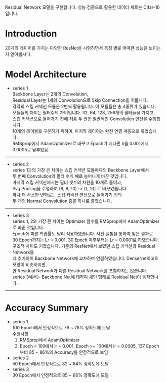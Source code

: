Residual Network 모델을 구현합니다. 성능 검증으로 활용한 데이터 세트는 Cifar-10 입니다.  
  
# Introduction  
20개의 레이어를 가지는 다양한 ResNet을 시험하면서 특징 별로 어떠한 성능을 보이는지 알아봅시다.  
  
  
# Model Architecture  

- series 1  
Backbone Layer는 2개의 Convolution,  
Residual Layer는 1개의 Convolution으로 Skip Connection을 이룹니다.  
각각의 스킵 커넥션 모듈은 2번씩 활용됩니다. 이 모듈들은 총 4종류가 있습니다.  
모듈들의 차이는 필터수의 차이입니다. 32, 64, 128, 256개의 필터들을 가지고,  
스킵 커넥션으로 들어가기 전에 처음 두 번은 일반적인 Convolution 연산을 수행합니다.  
10개의 레이블로 구분하기 위하여, 마지막 레이어는 완전 연결 계층으로 묶었습니다.  
RMSprop에서 AdamOptimizer로 바꾸고 Epoch가 지나면 lr을 0.001에서 0.0005로 낮추었음.
-------------------------------------------------------------------------------
- series 2  
series 1과의 가장 큰 차이는 스킵 커넥션 모듈마다의 Backbone Layer에서  
두 번째 Convolution의 필터 수가 배로 늘어나게 바꾼 것입니다.  
마지막 스킵 커넥션에서는 필터 갯수의 차원을 10개로 줄이고,  
Avg Pooling을 수행하여 (8, 8, 10) -> (1, 10) 로 바꾸었습니다.  
하나 더 사소한 변화로는 스킵 커넥션 연산으로 들어가기 전의  
두 개의 Normal Convolution 층을 하나로 줄였습니다.  
-------------------------------------------------------------------------------
- series 3  
series 1, 2와 가장 큰 차이는 Optimizer 함수를 RMSprop에서 AdamOptimizer로 바꾼 것입니다.  
Epoch에 따른 학습률도 달리 적용하였습니다. 사전 실험을 통하여 얻은 결과로  
30 Epoch까지는 Lr = 0.001, 30 Epoch 이후부터는 Lr = 0.0001로 하였습니다.  
구조적 차이도 커졌습니다. 기존의 ResNet에서 보였던 스킵 커넥션의 Residual Network를  
더 추가하여 Backbone Network에 교차하며 연결하였습니다. DenseNet하고의 모양이 비슷하지만,  
한 Residual Network가 다른 Residual Network를 포함하지는 않습니다.  
series 3에서는 Backbone Net에 대하여 체인 형태로 Residual Net이 동작합니다.
-------------------------------------------------------------------------------
  
# Accuracy Summary  
- series 1  
100 Epoch에서 안정적으로 76 ~ 78% 정확도에 도달  
  수정사항  
  1. RMSprop에서 AdamOptimizer  
  2. Epoch < 100에서 lr = 0.001, Epoch >= 100에서 lr = 0.0005, 137 Epoch부터 85 ~ 86%의 Accuracy를 안정적으로 보임
- series 2  
50 Epoch에서 안정적으로 82 ~ 84% 정확도에 도달  
- series 3  
30 Epoch에서 안정적으로 85 ~ 86% 정확도에 도달

